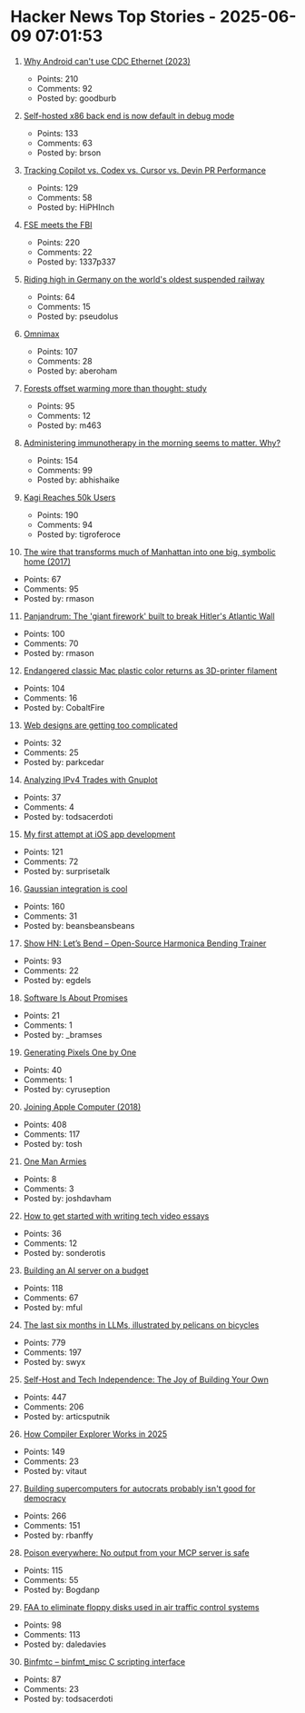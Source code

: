 # Hacker News Top Stories - 2025-06-09 07:01:53

1. [Why Android can't use CDC Ethernet (2023)](https://jordemort.dev/blog/why-android-cant-use-cdc-ethernet/)
   - Points: 210
   - Comments: 92
   - Posted by: goodburb

2. [Self-hosted x86 back end is now default in debug mode](https://ziglang.org/devlog/2025/#2025-06-08)
   - Points: 133
   - Comments: 63
   - Posted by: brson

3. [Tracking Copilot vs. Codex vs. Cursor vs. Devin PR Performance](https://aavetis.github.io/ai-pr-watcher/)
   - Points: 129
   - Comments: 58
   - Posted by: HiPHInch

4. [FSE meets the FBI](https://blog.freespeechextremist.com/blog/fse-vs-fbi.html)
   - Points: 220
   - Comments: 22
   - Posted by: 1337p337

5. [Riding high in Germany on the world's oldest suspended railway](https://www.theguardian.com/travel/2025/jun/09/riding-high-in-germany-on-the-worlds-oldest-suspended-railway)
   - Points: 64
   - Comments: 15
   - Posted by: pseudolus

6. [Omnimax](https://computer.rip/2025-06-08-Omnimax.html)
   - Points: 107
   - Comments: 28
   - Posted by: aberoham

7. [Forests offset warming more than thought: study](https://news.ucr.edu/articles/2025/05/29/does-planting-trees-really-help-cool-planet)
   - Points: 95
   - Comments: 12
   - Posted by: m463

8. [Administering immunotherapy in the morning seems to matter. Why?](https://www.owlposting.com/p/the-time-of-day-that-immunotherapy)
   - Points: 154
   - Comments: 99
   - Posted by: abhishaike

9. [Kagi Reaches 50k Users](https://kagi.com/stats?stat=members)
   - Points: 190
   - Comments: 94
   - Posted by: tigroferoce

10. [The wire that transforms much of Manhattan into one big, symbolic home (2017)](https://www.atlasobscura.com/articles/eruv-manhattan-invisible-wire-jewish-symbolic-religious-home)
   - Points: 67
   - Comments: 95
   - Posted by: rmason

11. [Panjandrum: The 'giant firework' built to break Hitler's Atlantic Wall](https://www.bbc.com/future/article/20250603-the-giant-firework-built-to-break-hitlers-atlantic-wall)
   - Points: 100
   - Comments: 70
   - Posted by: rmason

12. [Endangered classic Mac plastic color returns as 3D-printer filament](https://arstechnica.com/apple/2025/06/new-filament-lets-you-3d-print-parts-in-authentic-1980s-apple-computer-color/)
   - Points: 104
   - Comments: 16
   - Posted by: CobaltFire

13. [Web designs are getting too complicated](https://websmith.studio/blog/website-designs-are-getting-too-complicated/)
   - Points: 32
   - Comments: 25
   - Posted by: parkcedar

14. [Analyzing IPv4 Trades with Gnuplot](https://ipv4a-5539ad.gitlab.io/)
   - Points: 37
   - Comments: 4
   - Posted by: todsacerdoti

15. [My first attempt at iOS app development](https://mgx.me/my-first-attempt-at-ios-app-development)
   - Points: 121
   - Comments: 72
   - Posted by: surprisetalk

16. [Gaussian integration is cool](https://rohangautam.github.io/blog/chebyshev_gauss/)
   - Points: 160
   - Comments: 31
   - Posted by: beansbeansbeans

17. [Show HN: Let’s Bend – Open-Source Harmonica Bending Trainer](https://letsbend.de)
   - Points: 93
   - Comments: 22
   - Posted by: egdels

18. [Software Is About Promises](https://www.bramadams.dev/software-is-about-promises/)
   - Points: 21
   - Comments: 1
   - Posted by: _bramses

19. [Generating Pixels One by One](https://tunahansalih.github.io/blog/autoregressive-vision-generation-part-1/)
   - Points: 40
   - Comments: 1
   - Posted by: cyruseption

20. [Joining Apple Computer (2018)](https://www.folklore.org/Joining_Apple_Computer.html)
   - Points: 408
   - Comments: 117
   - Posted by: tosh

21. [One Man Armies](https://quarter--mile.com/One-Man-Armies)
   - Points: 8
   - Comments: 3
   - Posted by: joshdavham

22. [How to get started with writing tech video essays](undefined)
   - Points: 36
   - Comments: 12
   - Posted by: sonderotis

23. [Building an AI server on a budget](https://www.informationga.in/blog/building-an-ai-server-on-a-budget)
   - Points: 118
   - Comments: 67
   - Posted by: mful

24. [The last six months in LLMs, illustrated by pelicans on bicycles](https://simonwillison.net/2025/Jun/6/six-months-in-llms/)
   - Points: 779
   - Comments: 197
   - Posted by: swyx

25. [Self-Host and Tech Independence: The Joy of Building Your Own](https://www.ssp.sh/blog/self-host-self-independence/)
   - Points: 447
   - Comments: 206
   - Posted by: articsputnik

26. [How Compiler Explorer Works in 2025](https://xania.org/202506/how-compiler-explorer-works)
   - Points: 149
   - Comments: 23
   - Posted by: vitaut

27. [Building supercomputers for autocrats probably isn't good for democracy](https://helentoner.substack.com/p/supercomputers-for-autocrats)
   - Points: 266
   - Comments: 151
   - Posted by: rbanffy

28. [Poison everywhere: No output from your MCP server is safe](https://www.cyberark.com/resources/threat-research-blog/poison-everywhere-no-output-from-your-mcp-server-is-safe)
   - Points: 115
   - Comments: 55
   - Posted by: Bogdanp

29. [FAA to eliminate floppy disks used in air traffic control systems](https://www.tomshardware.com/pc-components/storage/the-faa-seeks-to-eliminate-floppy-disk-usage-in-air-traffic-control-systems)
   - Points: 98
   - Comments: 113
   - Posted by: daledavies

30. [Binfmtc – binfmt_misc C scripting interface](https://www.netfort.gr.jp/~dancer/software/binfmtc.html.en)
   - Points: 87
   - Comments: 23
   - Posted by: todsacerdoti

